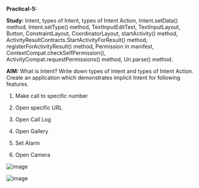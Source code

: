 **Practical-5:**


**Study:** Intent, types of Intent, types of Intent Action, Intent.setData() method, Intent.setType() method, TextInputEditText, TextInputLayout, Button, ConstraintLayout, CoordinatorLayout, startActivity() method, ActivityResultContracts.StartActivityForResult() method, registerForActivityResult() method, Permission in manifest, ContextCompat.checkSelfPermission(), ActivityCompat.requestPermissions() method, Uri.parse() method.


**AIM:** What is Intent? Write down types of Intent and types of Intent Action. Create an application which demonstrates implicit Intent for following features. 

1. Make call to specific number

2. Open specific URL

3. Open Call Log

4. Open Gallery

5. Set Alarm

6. Open Camera

![image](https://github.com/rutviprajapati16/MAD_Practical5_21012011123/assets/97946004/0f478676-c5dd-4a0f-a0d1-e92894d6242e)

![image](https://github.com/rutviprajapati16/MAD_Practical5_21012011123/assets/97946004/4af25df3-b649-4a72-90c9-ca7fabc84314)

